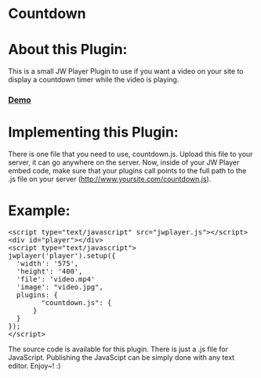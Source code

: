 Countdown
==========

About this Plugin:
==========

This is a small JW Player Plugin to use if you want a video on your site to display a countdown timer while the video is playing.

### [Demo](http://www.pluginsbyethan.com/github/countdown.html)

Implementing this Plugin:
==========

There is one file that you need to use, countdown.js. Upload this file to your server, it can go anywhere on the server. Now, inside of your JW Player embed code, make sure that your plugins call points to the full path to the .js file on your server (http://www.yoursite.com/countdown.js).

Example:
==========
<pre>
&lt;script type=&quot;text/javascript&quot; src=&quot;jwplayer.js&quot;&gt;&lt;/script&gt;
&lt;div id=&quot;player&quot;&gt;&lt;/div&gt;
&lt;script type=&quot;text/javascript&quot;&gt;
jwplayer('player').setup({
&nbsp;&nbsp;'width': '575',
&nbsp;&nbsp;'height': '400',
&nbsp;&nbsp;'file': 'video.mp4'
&nbsp;&nbsp;'image': &quot;video.jpg&quot;,
&nbsp;&nbsp;plugins: {
	&nbsp;&nbsp;&nbsp;&nbsp;&quot;countdown.js&quot;: {
	&nbsp;&nbsp;}
&nbsp;&nbsp;}
});
&lt;/script&gt;
</pre>

The source code is available for this plugin. There is just a .js file for JavaScript. Publishing the JavaScipt can be simply done with any text editor. Enjoy~! :) 